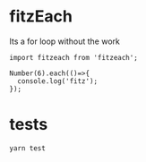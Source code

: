 # fitzEach
Its a for loop without the work

```
import fitzeach from 'fitzeach';

Number(6).each(()=>{
  console.log('fitz');
});
```

# tests
```
yarn test
```
